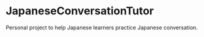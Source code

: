 # JapaneseConversationTutor
Personal project to help Japanese learners practice Japanese conversation.  
